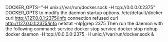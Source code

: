 DOCKER_OPTS="-H unix:///var/run/docker.sock -H tcp://0.0.0.0:2375"
DOCKER_OPTS to modify the daemon startup options.  /etc/default/docker curl http://127.0.0.1:2375/info connection refused
curl http://127.0.0.1:2375/info
netstat -nlp|grep 2375
Then run the daemon with the following command:
service docker stop
service docker stop
nohup docker daemon -H tcp://0.0.0.0:2375 -H unix:///var/run/docker.sock &

